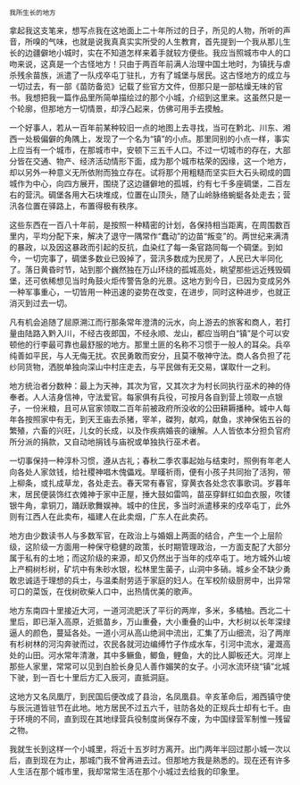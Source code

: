     我所生长的地方 

   拿起我这支笔来，想写点我在这地面上二十年所过的日子，所见的人物，所听的声音，所嗅的气味，也就是说我真真实实所受的人生教育，首先提到一个我从那儿生长的边疆僻地小城时，实在不知道怎样来着手就较方便些。我应当照城市中人的口吻来说，这真是一个古怪地方！只由于两百年前满人治理中国土地时，为镇抚与虐杀残余苗族，派遣了一队戍卒屯丁驻扎，方有了城堡与居民。这古怪地方的成立与一切过去，有一部《苗防备览》记载了些官方文件，但那只是一部枯燥无味的官书。我想把我一篇作品里所简单描绘过的那个小城，介绍到这里来。这虽然只是一个轮廓，但那地方一切情景，却浮凸起来，仿佛可用手去摸触。

   一个好事人，若从一百年前某种较旧一点的地图上去寻找，当可在黔北、川东、湘西一处极偏僻的角隅上，发现了一个名为“镇”的小点。那里同别的小点一样，事实上应当有一个城市，在那城市中，安顿下三五千人口。不过一切城市的存在，大部分皆在交通、物产、经济活动情形下面，成为那个城市枯荣的因缘，这一个地方，却以另外一种意义无所依附而独立存在。试将那个用粗糙而坚实巨大石头砌成的圆城作为中心，向四方展开，围绕了这边疆僻地的孤城，约有七千多座碉堡，二百左右的营汛。碉堡各用大石块堆成，位置在山顶头，随了山岭脉络蜿蜓各处走去；营汛各位置在驿路上，布置得极有秩序。

   这些东西在一百八十年前，是按照一种精密的计划，各保持相当距离，在周围数百里内，平均分配下来，解决了退守一隅常作“蠢动”的边苗“叛变”的。两世纪来满清的暴政，以及因这暴政而引起的反抗，血染红了每一条官路同每一个碉堡。到如今，一切完事了，碉堡多数业已毁掉了，营汛多数成为民房了，人民已大半同化了。落日黄昏时节，站到那个巍然独在万山环绕的孤城高处，眺望那些远近残毁碉堡，还可依稀想见当时角鼓火炬传警告急的光景。这地方到今日，已因为变成另外一种军事重心，一切皆用一种迅速的姿势在改变，在进步，同时这种进步，也就正消灭到过去一切。

   凡有机会追随了屈原溯江而行那条常年澄清的沅水，向上游去的旅客和商人，若打量由陆路入黔入川，不经古夜郎国，不经永顺、龙山，都应当明白“镇”是个可以安顿他的行李最可靠也最舒服的地方。那里土匪的名称不习惯于一般人的耳朵。兵卒纯善如平民，与人无侮无扰。农民勇敢而安分，且莫不敬神守法。商人各负担了花纱同货物，洒脱单独向深山中村庄走去，与平民做有无交易，谋取什一之利。

   地方统治者分数种：最上为天神，其次为官，又其次才为村长同执行巫术的神的侍奉者。人人洁身信神，守法爱官。每家俱有兵役，可按月各自到营上领取一点银子，一份米粮，且可从官家领取二百年前被政府所没收的公田耕耨播种。城中人每年各按照家中有无，到天王庙去杀猪，宰羊，磔狗，献鸡，献鱼，求神保佑五谷的繁殖，六畜的兴旺，儿女的长成，以及作疾病婚丧的禳解。人人皆依本分担负官府所分派的捐款，又自动地捐钱与庙祝或单独执行巫术者。

   一切事保持一种淳朴习惯，遵从古礼；春秋二季农事起始与结束时，照例有年老人向各处人家敛钱，给社稷神唱木傀儡戏。旱暵祈雨，便有小孩子共同抬了活狗，带上柳条，或扎成草龙，各处走去。春天常有春官，穿黄衣各处念农事歌词。岁暮年末，居民便装饰红衣傩神于家中正屋，捶大鼓如雷鸣，苗巫穿鲜红如血衣服，吹镂银牛角，拿铜刀，踊跃歌舞娱神。城中的住民，多当时派遣移来的戍卒屯丁，此外则有江西人在此卖布，福建人在此卖烟，广东人在此卖药。

   地方由少数读书人与多数军官，在政治上与婚姻上两面的结合，产生一个上层阶级，这阶级一方面用一种保守稳健的政策，长时期管理政治，一方面支配了大部分属于私有的土地；而这阶级的来源，却又仍然出于当年的戍卒屯丁。地方城外山坡上产桐树杉树，矿坑中有朱砂水银，松林里生菌子，山洞中多硝。城乡全不缺少勇敢忠诚适于理想的兵士，与温柔耐劳适于家庭的妇人。在军校阶级厨房中，出异常可口的菜饭，在伐树砍柴人口中，出热情优美的歌声。

   地方东南四十里接近大河，一道河流肥沃了平衍的两岸，多米，多橘柚。西北二十里后，即已渐入高原，近抵苗乡，万山重叠，大小重叠的山中，大杉树以长年深绿逼人的颜色，蔓延各处。一道小河从高山绝涧中流出，汇集了万山细流，沿了两岸有杉树林的河沟奔驶而过，农民各就河边编缚竹子作成水车，引河中流水，灌溉高处的山田。河水常年清澈，其中多鳜鱼，鲫鱼，鲤鱼，大的比人脚板还大。河岸上那些人家里，常常可以见到白脸长身见人善作媚笑的女子。小河水流环绕“镇”北城下驶，到一百七十里后方汇入辰河，直抵洞庭。

   这地方又名凤凰厅，到民国后便改成了县治，名凤凰县。辛亥革命后，湘西镇守使与辰沅道皆驻节在此地。地方居民不过五六千，驻防各处的正规兵士却有七千。由于环境的不同，直到现在其地绿营兵役制度尚保存不废，为中国绿营军制惟一残留之物。

   我就生长到这样一个小城里，将近十五岁时方离开。出门两年半回过那小城一次以后，直到现在为止，那城门我不曾再进去过。但那地方我是熟悉的。现在还有许多人生活在那个城市里，我却常常生活在那个小城过去给我的印象里。

